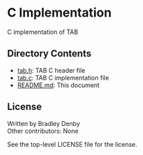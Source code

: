 # C Implementation

C implementation of TAB

## Directory Contents

* [tab.h](tab.h): TAB C header file
* [tab.c](tab.c): TAB C implementation file
* [README.md](README.md): This document

## License

Written by Bradley Denby  
Other contributors: None

See the top-level LICENSE file for the license.
